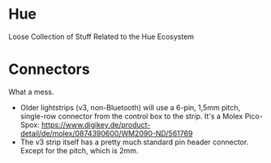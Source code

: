 # Hue
Loose Collection of Stuff Related to the Hue Ecosystem


# Connectors

What a mess.  
- Older lightstrips (v3, non-Bluetooth) will use a 6-pin, 1,5mm pitch, single-row connector from the control box to the strip. It's a Molex Pico-Spox: https://www.digikey.de/product-detail/de/molex/0874390600/WM2090-ND/561769  
- The v3 strip itself has a pretty much standard pin header connector. Except for the pitch, which is 2mm.
